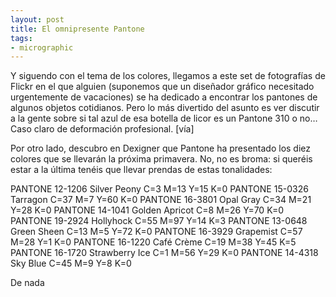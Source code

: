 ```yaml
---
layout: post
title: El omnipresente Pantone
tags:
- micrographic
---
```

Y siguendo con el tema de los colores, llegamos a este set de fotografías de Flickr en el que alguien (suponemos que un diseñador gráfico necesitado urgentemente de vacaciones) se ha dedicado a encontrar los pantones de algunos objetos cotidianos. Pero lo más divertido del asunto es ver discutir a la gente sobre si tal azul de esa botella de licor es un Pantone 310 o no… Caso claro de deformación profesional. [vía]

Por otro lado, descubro en Dexigner que Pantone ha presentado los diez colores que se llevarán la próxima primavera. No, no es broma: si queréis estar a la última tenéis que llevar prendas de estas tonalidades:

PANTONE 12-1206 Silver Peony C=3 M=13 Y=15 K=0
PANTONE 15-0326 Tarragon C=37 M=7 Y=60 K=0
PANTONE 16-3801 Opal Gray C=34 M=21 Y=28 K=0
PANTONE 14-1041 Golden Apricot C=8 M=26 Y=70 K=0
PANTONE 19-2924 Hollyhock C=55 M=97 Y=14 K=3
PANTONE 13-0648 Green Sheen C=13 M=5 Y=72 K=0
PANTONE 16-3929 Grapemist C=57 M=28 Y=1 K=0
PANTONE 16-1220 Café Crème C=19 M=38 Y=45 K=5
PANTONE 16-1720 Strawberry Ice C=1 M=56 Y=29 K=0
PANTONE 14-4318 Sky Blue C=45 M=9 Y=8 K=0

De nada
